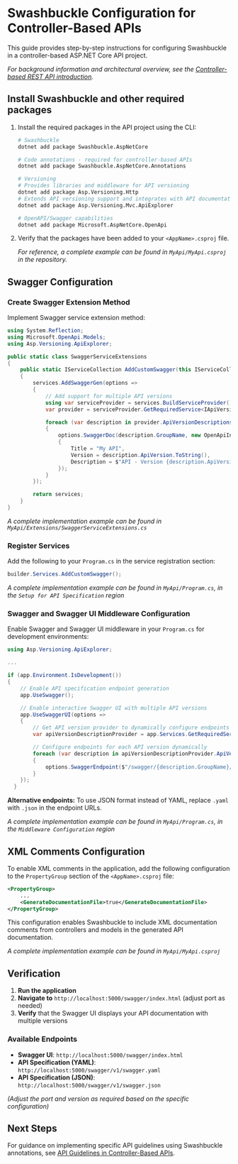 <!-- markdownlint-disable MD029 -->

# Swashbuckle Configuration for Controller-Based APIs

This guide provides step-by-step instructions for configuring Swashbuckle in a controller-based ASP.NET Core API project.

*For background information and architectural overview, see the [Controller-based REST API introduction](index.md).*

## Install Swashbuckle and other required packages

1. Install the required packages in the API project using the CLI:

    ```bash
    # Swashbuckle
    dotnet add package Swashbuckle.AspNetCore

    # Code annotations - required for controller-based APIs
    dotnet add package Swashbuckle.AspNetCore.Annotations

    # Versioning
    # Provides libraries and middleware for API versioning
    dotnet add package Asp.Versioning.Http
    # Extends API versioning support and integrates with API documentation tools like Swagger
    dotnet add package Asp.Versioning.Mvc.ApiExplorer

    # OpenAPI/Swagger capabilities
    dotnet add package Microsoft.AspNetCore.OpenApi
    ```

2. Verify that the packages have been added to your `<AppName>.csproj` file. 

    *For reference, a complete example can be found in `MyApi/MyApi.csproj` in the repository.*

## Swagger Configuration

### Create Swagger Extension Method

Implement Swagger service extension method:

```csharp
using System.Reflection;
using Microsoft.OpenApi.Models;
using Asp.Versioning.ApiExplorer;

public static class SwaggerServiceExtensions
{
    public static IServiceCollection AddCustomSwagger(this IServiceCollection services)
    {
        services.AddSwaggerGen(options =>
        {
            // Add support for multiple API versions
            using var serviceProvider = services.BuildServiceProvider();
            var provider = serviceProvider.GetRequiredService<IApiVersionDescriptionProvider>();

            foreach (var description in provider.ApiVersionDescriptions)
            {
                options.SwaggerDoc(description.GroupName, new OpenApiInfo
                {
                    Title = "My API",
                    Version = description.ApiVersion.ToString(),
                    Description = $"API - Version {description.ApiVersion}"
                });
            }
        });

        return services;
    }
}
```

*A complete implementation example can be found in `MyApi/Extensions/SwaggerServiceExtensions.cs`*

### Register Services

Add the following to your `Program.cs` in the service registration section:

```csharp
builder.Services.AddCustomSwagger();
```

*A complete implementation example can be found in `MyApi/Program.cs`, in the `Setup for API Specification` region*

### Swagger and Swagger UI Middleware Configuration

Enable Swagger and Swagger UI middleware in your `Program.cs` for development environments:

```csharp
using Asp.Versioning.ApiExplorer;

...

if (app.Environment.IsDevelopment())
{
    // Enable API specification endpoint generation
    app.UseSwagger();

    // Enable interactive Swagger UI with multiple API versions
    app.UseSwaggerUI(options =>
    {
        // Get API version provider to dynamically configure endpoints
        var apiVersionDescriptionProvider = app.Services.GetRequiredService<IApiVersionDescriptionProvider>();

        // Configure endpoints for each API version dynamically
        foreach (var description in apiVersionDescriptionProvider.ApiVersionDescriptions)
        {
            options.SwaggerEndpoint($"/swagger/{description.GroupName}/swagger.yaml", $"My API {description.ApiVersion}");
        }
    });
  }
  ```

**Alternative endpoints:** To use JSON format instead of YAML, replace `.yaml` with `.json` in the endpoint URLs.

*A complete implementation example can be found in `MyApi/Program.cs`, in the `Middleware Configuration` region*

## XML Comments Configuration

To enable XML comments in the application, add the following configuration to the `PropertyGroup` section of the `<AppName>.csproj` file: 

```xml
<PropertyGroup>
    ...
    <GenerateDocumentationFile>true</GenerateDocumentationFile>
</PropertyGroup>
```

This configuration enables Swashbuckle to include XML documentation comments from controllers and models in the generated API documentation.

*A complete implementation example can be found in `MyApi/MyApi.csproj`*

## Verification

1. **Run the application**
2. **Navigate to** `http://localhost:5000/swagger/index.html` (adjust port as needed)
3. **Verify** that the Swagger UI displays your API documentation with multiple versions

### Available Endpoints

- **Swagger UI**: `http://localhost:5000/swagger/index.html`
- **API Specification (YAML)**: `http://localhost:5000/swagger/v1/swagger.yaml`
- **API Specification (JSON)**: `http://localhost:5000/swagger/v1/swagger.json`

*(Adjust the port and version as required based on the specific configuration)*

## Next Steps

For guidance on implementing specific API guidelines using Swashbuckle annotations, see [API Guidelines in Controller-Based APIs](guidelinesInController.md).
